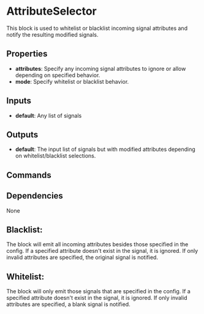 AttributeSelector
=================
This block is used to whitelist or blacklist incoming signal attributes and notify the resulting modified signals.

Properties
----------
- **attributes**: Specify any incoming signal attributes to ignore or allow depending on specified behavior.
- **mode**: Specify whitelist or blacklist behavior.

Inputs
------
- **default**: Any list of signals

Outputs
-------
- **default**: The input list of signals but with modified attributes depending on whitelist/blacklist selections.

Commands
--------

Dependencies
------------
None

Blacklist:
----------
The block will emit all incoming attributes besides those specified in the
config. If a specified attribute doesn't exist in the signal, it is ignored.
If only invalid attributes are specified, the original signal is notified.

Whitelist:
----------
The block will only emit those signals that are specified in the config.
If a specified attribute doesn't exist in the signal, it is ignored.
If only invalid attributes are specified, a blank signal is notified.

